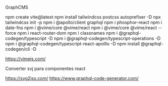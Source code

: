 GraphCMS

npm create vite@latest
npm install tailwindcss postcss autoprefixer -D
npx tailwindcss init -p
npm i @apollo/client graphql
npm i phosphor-react
npm i date-fns
npm i @vime/core @vime/react
npm i @vime/core @vime/react --force
npm i react-router-dom
npm i classnames
npm i @graphql-codegen/typescript -D
npm i @graphql-codegen/typescript-operations -D
npm i @graphql-codegen/typescript-react-apolllo -D
npm install @graphql-codegen/cli -D

https://vimejs.com/  

Converter svj para componentes react 

https://svg2jsx.com/
https://www.graphql-code-generator.com/